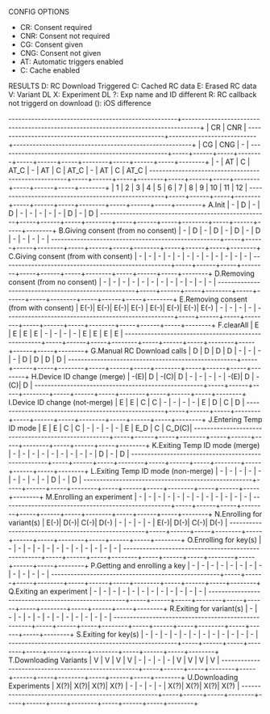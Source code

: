 CONFIG OPTIONS
* CR: Consent required
* CNR: Consent not required
* CG: Consent given
* CNG: Consent not given
* AT: Automatic triggers enabled
* C: Cache enabled

RESULTS
D: RC Download Triggered
C: Cached RC data
E: Erased RC data
V: Variant DL
X: Experiment DL
?: Exp name and ID different
R: RC callback not triggerd on download
(): iOS difference

----------------------------------------------------+-----------------------------------------------------------------------------------+
                                                    |                          CR                           |           CNR             |
----------------------------------------------------+---------------------------+-------------------------------------------------------+
                                                    |            CG             |           CNG             |            -              |
----------------------------------------------------+-----+------+-----+--------+-----+------+-----+--------+-----+------+-----+--------+
                                                    |  -  |  AT  |  C  |  AT_C  |  -  |  AT  |  C  |  AT_C  |  -  |  AT  |  C  |  AT_C  |
----------------------------------------------------+-----+------+-----+--------+-----+------+-----+--------+-----+------+-----+--------+
                                                    |  1  |  2   |  3  |   4    |  5  |  6   |  7  |   8    |  9  |  10  | 11  |   12   |
----------------------------------------------------+-----+------+-----+--------+-----+------+-----+--------+-----+------+-----+--------+
A.Init                                              |  -  |  D   |  -  |   D    |  -  |  -   |  -  |   -    |  -  |  D   |  -  |   D    |
----------------------------------------------------+-----+------+-----+--------+-----+------+-----+--------+-----+------+-----+--------+
B.Giving consent (from no consent)                  |  -  |  D   |  -  |   D    |  -  |  D   |  -  |   D    |  -  |  -   |  -  |   -    |
----------------------------------------------------+-----+------+-----+--------+-----+------+-----+--------+-----+------+-----+--------+
C.Giving consent (from with consent)                |  -  |  -   |  -  |   -    |  -  |  -   |  -  |   -    |  -  |  -   |  -  |   -    |
----------------------------------------------------+-----+------+-----+--------+-----+------+-----+--------+-----+------+-----+--------+
D.Removing consent (from no consent)                |  -  |  -   |  -  |   -    |  -  |  -   |  -  |   -    |  -  |  -   |  -  |   -    |
----------------------------------------------------+-----+------+-----+--------+-----+------+-----+--------+-----+------+-----+--------+
E.Removing consent (from with consent)              | E(-)|  E(-)| E(-)|  E(-)  | E(-)|  E(-)| E(-)|   E(-) |  -  |  -   |  -  |   -    |
----------------------------------------------------+-----+------+-----+--------+-----+------+-----+--------+-----+------+-----+--------+
F.clearAll                                          |  E  |  E   |  E  |   E    |  -  |  -   |  -  |   -    |  E  |  E   |  E  |   E    |
----------------------------------------------------+-----+------+-----+--------+-----+------+-----+--------+-----+------+-----+--------+
G.Manual RC Download calls                          |  D  |  D   |  D  |   D    |  -  |  -   |  -  |   -    |  D  |  D   |  D  |   D    |
----------------------------------------------------+-----+------+-----+--------+-----+------+-----+--------+-----+------+-----+--------+
H.Device ID change (merge)                          | -(E)|  D   | -(C)|   D    |  -  |  -   |  -  |   -    | -(E)|  D   | -(C)|   D    |
----------------------------------------------------+-----+------+-----+--------+-----+------+-----+--------+-----+------+-----+--------+
I.Device ID change (not-merge)                      |  E  |  E   |  C  |   C    |  -  |  -   |  -  |   -    |  E  |  D   |  C  |   D    |
----------------------------------------------------+-----+------+-----+--------+-----+------+-----+--------+-----+------+-----+--------+
J.Entering Temp ID mode                             |  E  |  E   |  C  |   C    |  -  |  -   |  -  |   -    |  E  | E_D  |  C  |  C_D(C)|
----------------------------------------------------+-----+------+-----+--------+-----+------+-----+--------+-----+------+-----+--------+
K.Exiting Temp ID mode (merge)                      |  -  |  -   |  -  |   -    |  -  |  -   |  -  |   -    |  -  |   D  |  -  |   D    |
----------------------------------------------------+-----+------+-----+--------+-----+------+-----+--------+-----+------+-----+--------+
L.Exiting Temp ID mode (non-merge)                  |  -  |  -   |  -  |   -    |  -  |  -   |  -  |   -    |  -  |   D  |  -  |   D    |
----------------------------------------------------+-----+------+-----+--------+-----+------+-----+--------+-----+------+-----+--------+
M.Enrolling an experiment                           |  -  |  -   |  -  |   -    |  -  |  -   |  -  |   -    |  -  |  -   |  -  |   -    |
----------------------------------------------------+-----+------+-----+--------+-----+------+-----+--------+-----+------+-----+--------+
N.Enrolling for variant(s)                          | E(-)|  D(-)| C(-)|   D(-) |  -  |  -   |  -  |   -    | E(-)|  D(-)| C(-)|   D(-) |
----------------------------------------------------+-----+------+-----+--------+-----+------+-----+--------+-----+------+-----+--------+
O.Enrolling for key(s)                              |  -  |  -   |  -  |   -    |  -  |  -   |  -  |   -    |  -  |  -   |  -  |   -    |
----------------------------------------------------+-----+------+-----+--------+-----+------+-----+--------+-----+------+-----+--------+
P.Getting and enrolling a key                       |  -  |  -   |  -  |   -    |  -  |  -   |  -  |   -    |  -  |  -   |  -  |   -    |
----------------------------------------------------+-----+------+-----+--------+-----+------+-----+--------+-----+------+-----+--------+
Q.Exiting an experiment                             |  -  |  -   |  -  |   -    |  -  |  -   |  -  |   -    |  -  |  -   |  -  |   -    |
----------------------------------------------------+-----+------+-----+--------+-----+------+-----+--------+-----+------+-----+--------+
R.Exiting for variant(s)                            |  -  |  -   |  -  |   -    |  -  |  -   |  -  |   -    |  -  |  -   |  -  |   -    |
----------------------------------------------------+-----+------+-----+--------+-----+------+-----+--------+-----+------+-----+--------+
S.Exiting for key(s)                                |  -  |  -   |  -  |   -    |  -  |  -   |  -  |   -    |  -  |  -   |  -  |   -    |
----------------------------------------------------+-----+------+-----+--------+-----+------+-----+--------+-----+------+-----+--------+
T.Downloading Variants                              |  V  |  V   |  V  |   V    |  -  |  -   |  -  |   -    |  V  |  V   |  V  |   V    |
----------------------------------------------------+-----+------+-----+--------+-----+------+-----+--------+-----+------+-----+--------+
U.Downloading Experiments                           | X(?)|  X(?)| X(?)|   X(?) |  -  |  -   |  -  |   -    | X(?)|  X(?)| X(?)|   X(?) |
----------------------------------------------------+-----+------+-----+--------+-----+------+-----+--------+-----+------+-----+--------+
